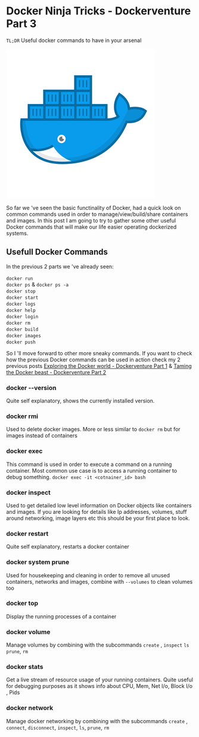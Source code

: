 # Docker Ninja Tricks - Dockerventure Part 3

`TL;DR` Useful docker commands to have in your arsenal

![](images/docker_logo.png)

So far we 've seen the basic functinality of Docker, had a quick look on common commands used in order to manage/view/build/share containers and images. In this post I am going to try to gather some other useful Docker commands that will make our life easier operating dockerized systems.

## Usefull Docker Commands

In the previous 2 parts we 've already seen:

`docker run` \
`docker ps` & `docker ps -a` \
`docker stop` \
`docker start` \
`docker logs` \
`docker help` \
`docker login` \
`docker rm` \
`docker build` \
`docker images` \
`docker push`

So I 'll move forward to other more sneaky commands. If you want to check how the previous Docker commands can be used in action check my 2 previous posts [Exploring the Docker world - Dockerventure Part 1]()  & [Taming the Docker beast - Dockerventure Part 2]()

### docker --version

Quite self explanatory, shows the currently installed version.

### docker rmi

Used to delete docker images. More or less similar to `docker rm` but for images instead of containers

### docker exec

This command is used in order to execute a command on a running container. Most common use case is to access a running container to debug something.
`docker exec -it <cotnainer_id> bash`

### docker inspect

Used to get detailed low level information on Docker objects like containers and images. If you are looking for details like Ip addresses, volumes, stuff around networking, image layers etc this should be your first place to look.

### docker restart

Quite self explanatory, restarts a docker container

### docker system prune

Used for housekeeping and cleaning in order to remove all unused containers, networks and images, combine with `--volumes` to clean volumes too

### docker top

Display the running processes of a container

### docker volume

Manage volumes by combining with the subcommands `create` , `inspect` `ls` `prune`, `rm`

### docker stats

Get a live stream of resource usage of your running containers. Quite useful for debugging purposes as it shows info about CPU, Mem, Net I/o, Block I/o , Pids

### docker network

Manage docker networking by combining with the subcommands `create` , `connect`, `disconnect`, `inspect`, `ls`, `prune`, `rm`
